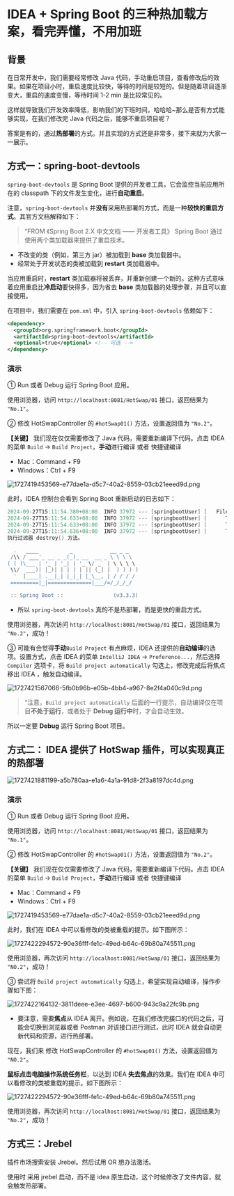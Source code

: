 # IDEA + Spring Boot 的三种热加载方案，看完弄懂，不用加班

## **背景**

在日常开发中，我们需要经常修改 Java 代码，手动重启项目，查看修改后的效果。如果在项目小时，重启速度比较快，等待的时间是较短的。但是随着项目逐渐变大，重启的速度变慢，等待时间 1-2 min 是比较常见的。

这样就导致我们开发效率降低，影响我们的下班时间，哈哈哈~那么是否有方式能够实现，在我们修改完 Java 代码之后，能够不重启项目呢？

答案是有的，通过**热部署**的方式。并且实现的方式还是非常多，接下来就为大家一一展示。

## 方式一：spring-boot-devtools

`spring-boot-devtools` 是 Spring Boot 提供的开发者工具，它会监控当前应用所在的 classpath 下的文件发生变化，进行**自动重启**。

注意，`spring-boot-devtools` 并**没有**采用热部署的方式，而是一种**较快的重启方式**。其官方文档解释如下：

> “FROM 《Spring Boot 2.X 中文文档 —— 开发者工具》 Spring Boot 通过使用两个类加载器来提供了重启技术。
>

+ 不改变的类（例如，第三方 jar）被加载到 **base** 类加载器中。
+ 经常处于开发状态的类被加载到 **restart** 类加载器中。

当应用重启时，**restart** 类加载器将被丢弃，并重新创建一个新的。这种方式意味着应用重启比**冷启动**要快得多，因为省去 **base** 类加载器的处理步骤，并且可以直接使用。

在项目中，我们需要在 `pom.xml` 中，引入 `spring-boot-devtools` 依赖如下：

```xml
<dependency>
  <groupId>org.springframework.boot</groupId>
  <artifactId>spring-boot-devtools</artifactId>
  <optional>true</optional> <!-- 可选 -->
</dependency>
```

### **演示**

① Run 或者 Debug 运行 Spring Boot 应用。

使用浏览器，访问  `http://localhost:8081/HotSwap/01`  接口，返回结果为 `"No.1"`。

② 修改 HotSwapController 的 `#hotSwap01()` 方法，设置返回值为 `"No.2"`。

**【关键】** 我们现在仅仅需要修改了 Java 代码，需要重新编译下代码。点击 IDEA 的菜单 `Build` -> `Build Project`，**手动**进行编译 或者 快捷键编译

+ Mac：Command + F9
+ Windows：Ctrl + F9

![1727419453569-e77dae1a-d5c7-40a2-8559-03cb21eeed9d.png](./img/t8ViTGFGrM0wOwDE/1727419453569-e77dae1a-d5c7-40a2-8559-03cb21eeed9d-381288.png)

此时，IDEA 控制台会看到 Spring Boot 重新启动的日志如下：

```powershell
2024-09-27T15:11:54.380+08:00  INFO 37972 --- [springbootUser] [   File Watcher] rtingClassPathChangeChangedEventListener : Restarting due to 1 class path change (0 additions, 1 deletion, 0 modifications)
2024-09-27T15:11:54.633+08:00  INFO 37972 --- [springbootUser] [      Thread-14] j.LocalContainerEntityManagerFactoryBean : Closing JPA EntityManagerFactory for persistence unit 'default'
2024-09-27T15:11:54.633+08:00  INFO 37972 --- [springbootUser] [      Thread-14] com.zaxxer.hikari.HikariDataSource       : HikariPool-3 - Shutdown initiated...
2024-09-27T15:11:54.636+08:00  INFO 37972 --- [springbootUser] [      Thread-14] com.zaxxer.hikari.HikariDataSource       : HikariPool-3 - Shutdown completed.
执行过滤器 destroy() 方法。

  .   ____          _            __ _ _
 /\\ / ___'_ __ _ _(_)_ __  __ _ \ \ \ \
( ( )\___ | '_ | '_| | '_ \/ _` | \ \ \ \
 \\/  ___)| |_)| | | | | || (_| |  ) ) ) )
  '  |____| .__|_| |_|_| |_\__, | / / / /
 =========|_|==============|___/=/_/_/_/

 :: Spring Boot ::                (v3.3.3)
```

+ 所以 `spring-boot-devtools` 真的不是热部署，而是更快的重启方式。

使用浏览器，再次访问 `http://localhost:8081/HotSwap/01` 接口，返回结果为 `"No.2"`，成功！

③ 可能有会觉得**手动**`Build Project` 有点麻烦，IDEA 还提供的**自动编译**的选项。设置方式，点击 IDEA 的菜单 `IntelliJ IDEA` -> `Preference...`，然后选择 `Compiler` 选项卡，将 `Build project automatically` 勾选上，修改完成后将焦点移出 IDEA ，触发自动编译。

![1727421567066-5fb0b96b-e05b-4bb4-a967-8e2f4a040c9d.png](./img/t8ViTGFGrM0wOwDE/1727421567066-5fb0b96b-e05b-4bb4-a967-8e2f4a040c9d-380693.png)

> “注意，`Build project automatically` 后面的一行提示，自动编译仅在项目**不处于运行**，或者处于 **Debug 运行中**时，才会自动生效。
>

所以一定要 **Debug** 运行 Spring Boot 项目。

## 方式二： IDEA 提供了 HotSwap 插件，可以实现真正的热部署

![1727421881199-a5b780aa-e1a6-4a1a-91d8-2f3a8197dc4d.png](./img/t8ViTGFGrM0wOwDE/1727421881199-a5b780aa-e1a6-4a1a-91d8-2f3a8197dc4d-848422.png)

### **演示**

① Run 或者 Debug 运行 Spring Boot 应用。

使用浏览器，访问 `http://localhost:8081/HotSwap/01` 接口，返回结果为 `"No.1"`。

② 修改 HotSwapController 的 `#hotSwap01()` 方法，设置返回值为 `"No.2"`。

**【关键】** 我们现在仅仅需要修改了 Java 代码，需要重新编译下代码。点击 IDEA 的菜单 `Build` -> `Build Project`，**手动**进行编译 或者 快捷键编译

+ Mac：Command + F9
+ Windows：Ctrl + F9

![1727419453569-e77dae1a-d5c7-40a2-8559-03cb21eeed9d.png](./img/t8ViTGFGrM0wOwDE/1727419453569-e77dae1a-d5c7-40a2-8559-03cb21eeed9d-381288.png)

此时，我们在 IDEA 中可以看修改的类被重载的提示。如下图所示：

![1727422294572-90e36fff-fe1c-49ed-b64c-69b80a745511.png](./img/t8ViTGFGrM0wOwDE/1727422294572-90e36fff-fe1c-49ed-b64c-69b80a745511-058669.png)

使用浏览器，再次访问 `http://localhost:8081/HotSwap/01` 接口，返回结果为 `"NO.2"`，成功！

③ 尝试将 `Build project automatically` 勾选上，希望实现自动编译，操作步骤如下图：

![1727422164132-3811deee-e3ee-4697-b600-943c9a22fc9b.png](./img/t8ViTGFGrM0wOwDE/1727422164132-3811deee-e3ee-4697-b600-943c9a22fc9b-404620.png)

+ 要注意，需要**焦点**从 IDEA 离开。例如说，在我们修改完接口的代码之后，可能会切换到浏览器或者 Postman 对该接口进行测试，此时 IDEA 就会自动更新代码和资源，进行热部署。

现在，我们来 修改 HotSwapController 的 `#hotSwap01()` 方法，设置返回值为 `"NO.2"`。

**鼠标点击电脑操作系统任务栏**，以达到 IDEA **失去焦点**的效果。我们在 IDEA 中可以看修改的类被重载的提示。如下图所示：

![1727422294572-90e36fff-fe1c-49ed-b64c-69b80a745511.png](./img/t8ViTGFGrM0wOwDE/1727422294572-90e36fff-fe1c-49ed-b64c-69b80a745511-058669.png)

使用浏览器，再次访问 `http://localhost:8081/HotSwap/01` 接口，返回结果为 `"No.2"`，成功！

## **方式三：Jrebel**

插件市场搜索安装 Jrebel。然后试用 OR 想办法激活。

使用时 采用 jrebel 启动，而不是 idea 原生启动，这个时候修改了文件内容，就会触发热部署。
